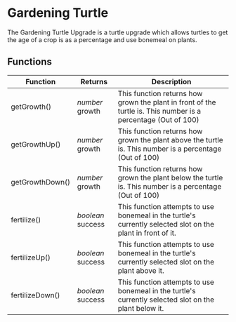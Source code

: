 # Gardening Turtle

The Gardening Turtle Upgrade is a turtle upgrade which allows turtles to get the age of a crop is as a percentage and
 use bonemeal on plants.

## Functions
| Function | Returns | Description |
|----------|---------|-------------|
|getGrowth()|_number_ growth|This function returns how grown the plant in front of the turtle is. This number is a percentage (Out of 100)|
|getGrowthUp()|_number_ growth|This function returns how grown the plant above the turtle is. This number is a percentage (Out of 100)|
|getGrowthDown()|_number_ growth|This function returns how grown the plant below the turtle is. This number is a percentage (Out of 100)|
|fertilize()|_boolean_ success|This function attempts to use bonemeal in the turtle's currently selected slot on the plant in front of it.|
|fertilizeUp()|_boolean_ success|This function attempts to use bonemeal in the turtle's currently selected slot on the plant above it.|
|fertilizeDown()|_boolean_ success|This function attempts to use bonemeal in the turtle's currently selected slot on the plant below it.|